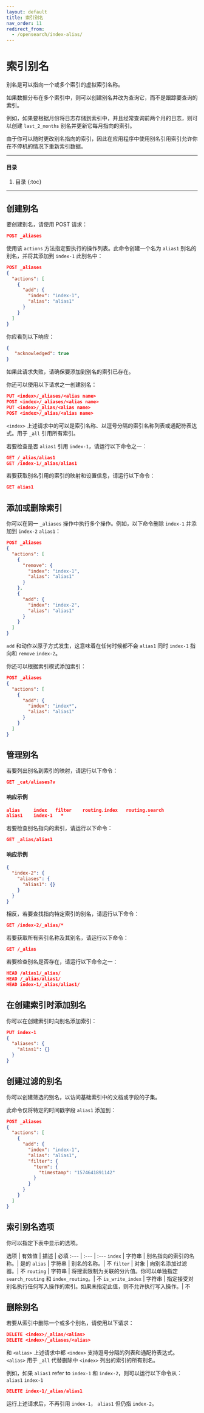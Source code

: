```yaml
---
layout: default
title: 索引别名
nav_order: 11
redirect_from:
  - /opensearch/index-alias/
---
```


# 索引别名

别名是可以指向一个或多个索引的虚拟索引名称。

如果数据分布在多个索引中，则可以创建别名并改为查询它，而不是跟踪要查询的索引。

例如，如果要根据月份将日志存储到索引中，并且经常查询前两个月的日志，则可以创建 `last_2_months` 别名并更新它每月指向的索引。

由于你可以随时更改别名指向的索引，因此在应用程序中使用别名引用索引允许你在不停机的情况下重新索引数据。

---

#### 目录
1. 目录
{:toc}


---

## 创建别名

要创建别名，请使用 POST 请求：

```json
POST _aliases
```

使用该 `actions` 方法指定要执行的操作列表。此命令创建一个名为 `alias1` 别名的别名，并将其添加到 `index-1` 此别名中：

```json
POST _aliases
{
  "actions": [
    {
      "add": {
        "index": "index-1",
        "alias": "alias1"
      }
    }
  ]
}
```

你应看到以下响应：

```json
{
   "acknowledged": true
}
```

如果此请求失败，请确保要添加到别名的索引已存在。

你还可以使用以下请求之一创建别名：

```json
PUT <index>/_aliases/<alias name>
POST <index>/_aliases/<alias name>
PUT <index>/_alias/<alias name>
POST <index>/_alias/<alias name>
```

 `<index>` 上述请求中的可以是索引名称、以逗号分隔的索引名称列表或通配符表达式。用于 `_all` 引用所有索引。

若要检查是否 `alias1` 引用 `index-1`，请运行以下命令之一：

```json
GET /_alias/alias1
GET /index-1/_alias/alias1
```

若要获取别名引用的索引的映射和设置信息，请运行以下命令：

```json
GET alias1
```

## 添加或删除索引

你可以在同一 `_aliases` 操作中执行多个操作。例如，以下命令删除 `index-1` 并添加到 `index-2` `alias1`：

```json
POST _aliases
{
  "actions": [
    {
      "remove": {
        "index": "index-1",
        "alias": "alias1"
      }
    },
    {
      "add": {
        "index": "index-2",
        "alias": "alias1"
      }
    }
  ]
}
```

 `add` 和动作以原子方式发生，这意味着在任何时候都不会 `alias1` 同时 `index-1` 指向和 `remove` `index-2`。

你还可以根据索引模式添加索引：

```json
POST _aliases
{
  "actions": [
    {
      "add": {
        "index": "index*",
        "alias": "alias1"
      }
    }
  ]
}
```

## 管理别名

若要列出别名到索引的映射，请运行以下命令：

```json
GET _cat/aliases?v
```

#### 响应示例

```json
alias     index   filter    routing.index   routing.search
alias1    index-1   *             -                 -
```

若要检查别名指向的索引，请运行以下命令：

```json
GET _alias/alias1
```

#### 响应示例

```json
{
  "index-2": {
    "aliases": {
      "alias1": {}
    }
  }
}
```

相反，若要查找指向特定索引的别名，请运行以下命令：

```json
GET /index-2/_alias/*
```

若要获取所有索引名称及其别名，请运行以下命令：

```json
GET /_alias
```

若要检查别名是否存在，请运行以下命令之一：

```json
HEAD /alias1/_alias/
HEAD /_alias/alias1/
HEAD index-1/_alias/alias1/
```

## 在创建索引时添加别名

你可以在创建索引时向别名添加索引：

```json
PUT index-1
{
  "aliases": {
    "alias1": {}
  }
}
```

## 创建过滤的别名

你可以创建筛选的别名，以访问基础索引中的文档或字段的子集。

此命令仅将特定的时间戳字段 `alias1` 添加到：

```json
POST _aliases
{
  "actions": [
    {
      "add": {
        "index": "index-1",
        "alias": "alias1",
        "filter": {
          "term": {
            "timestamp": "1574641891142"
          }
        }
      }
    }
  ]
}
```

## 索引别名选项

你可以指定下表中显示的选项。

选项 | 有效值 | 描述 | 必填
:--- | :--- | :---
 `index` | 字符串 | 别名指向的索引的名称。| 是的
 `alias` | 字符串 | 别名的名称。| 不
 `filter` | 对象 | 向别名添加过滤器。| 不
 `routing` | 字符串 | 将搜索限制为关联的分片值。你可以单独指定 `search_routing` 和 `index_routing`。| 不
 `is_write_index` | 字符串 | 指定接受对别名执行任何写入操作的索引。如果未指定此值，则不允许执行写入操作。| 不


## 删除别名

若要从索引中删除一个或多个别名，请使用以下请求：

```json
DELETE <index>/_alias/<alias>
DELETE <index>/_aliases/<alias>
```

和 `<alias>` 上述请求中都 `<index>` 支持逗号分隔的列表和通配符表达式。 `<alias>` 用于 `_all` 代替删除中 `<index>` 列出的索引的所有别名。

例如，如果 `alias1` refer to `index-1` 和 `index-2`，则可以运行以下命令从： `alias1` `index-1`

```json
DELETE index-1/_alias/alias1
```

运行上述请求后，不再引用 `index-1`， `alias1` 但仍指 `index-2`。